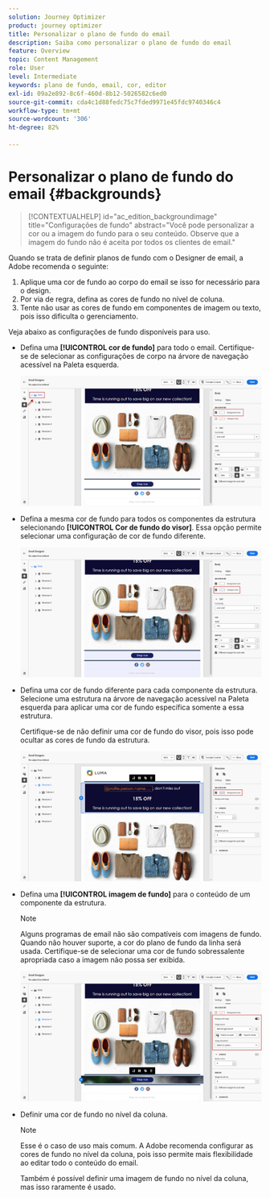 ```yaml
---
solution: Journey Optimizer
product: journey optimizer
title: Personalizar o plano de fundo do email
description: Saiba como personalizar o plano de fundo do email
feature: Overview
topic: Content Management
role: User
level: Intermediate
keywords: plano de fundo, email, cor, editor
exl-id: 09a2e892-8c6f-460d-8b12-5026582c6ed0
source-git-commit: cda4c1d88fedc75c7fded9971e45fdc9740346c4
workflow-type: tm+mt
source-wordcount: '306'
ht-degree: 82%

---
```


# Personalizar o plano de fundo do email {#backgrounds}

>[!CONTEXTUALHELP]
>id="ac_edition_backgroundimage"
>title="Configurações de fundo"
>abstract="Você pode personalizar a cor ou a imagem do fundo para o seu conteúdo. Observe que a imagem do fundo não é aceita por todos os clientes de email."

Quando se trata de definir planos de fundo com o Designer de email, a Adobe recomenda o seguinte:

1. Aplique uma cor de fundo ao corpo do email se isso for necessário para o design.
1. Por via de regra, defina as cores de fundo no nível de coluna.
1. Tente não usar as cores de fundo em componentes de imagem ou texto, pois isso dificulta o gerenciamento.

Veja abaixo as configurações de fundo disponíveis para uso.

* Defina uma **[!UICONTROL cor de fundo]** para todo o email. Certifique-se de selecionar as configurações de corpo na árvore de navegação acessível na Paleta esquerda.

  ![](assets/background_1.png)

* Defina a mesma cor de fundo para todos os componentes da estrutura selecionando **[!UICONTROL Cor de fundo do visor]**. Essa opção permite selecionar uma configuração de cor de fundo diferente.

  ![](assets/background_2.png)

* Defina uma cor de fundo diferente para cada componente da estrutura. Selecione uma estrutura na árvore de navegação acessível na Paleta esquerda para aplicar uma cor de fundo específica somente a essa estrutura.

  Certifique-se de não definir uma cor de fundo do visor, pois isso pode ocultar as cores de fundo da estrutura.

  ![](assets/background_3.png)

* Defina uma **[!UICONTROL imagem de fundo]** para o conteúdo de um componente da estrutura.

  >[!NOTE]
  >
  >Alguns programas de email não são compatíveis com imagens de fundo. Quando não houver suporte, a cor do plano de fundo da linha será usada. Certifique-se de selecionar uma cor de fundo sobressalente apropriada caso a imagem não possa ser exibida.

  ![](assets/background_4.png)

* Definir uma cor de fundo no nível da coluna.

  >[!NOTE]
  >
  >Esse é o caso de uso mais comum. A Adobe recomenda configurar as cores de fundo no nível da coluna, pois isso permite mais flexibilidade ao editar todo o conteúdo do email.

  Também é possível definir uma imagem de fundo no nível da coluna, mas isso raramente é usado.
